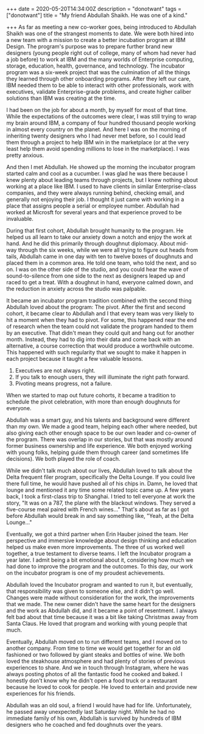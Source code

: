 +++
date = 2020-05-20T14:34:00Z
description = "donotwant"
tags = ["donotwant"]
title = "My friend Abdullah Shaikh. He was one of a kind."

+++
As far as meeting a new co-worker goes, being introduced to Abdullah Shaikh was one of the strangest moments to date. We were both hired into a new team with a mission to create a better incubation program at IBM Design. The program's purpose was to prepare further brand new designers (young people right out of college, many of whom had never had a job before) to work at IBM and the many worlds of Enterprise computing, storage, education, health, governance, and technology. The incubator program was a six-week project that was the culmination of all the things they learned through other onboarding programs. After they left our care, IBM needed them to be able to interact with other professionals, work with executives, validate Enterprise-grade problems, and create higher caliber solutions than IBM was creating at the time.

I had been on the job for about a month, by myself for most of that time. While the expectations of the outcomes were clear, I was still trying to wrap my brain around IBM, a company of four hundred thousand people working in almost every country on the planet. And here I was on the morning of inheriting twenty designers who I had never met before, so I could lead them through a project to help IBM win in the marketplace (or at the very least help them avoid spending millions to lose in the marketplace). I was pretty anxious.

And then I met Abdullah. He showed up the morning the incubator program started calm and cool as a cucumber. I was glad he was there because I knew plenty about leading teams through projects, but I knew nothing about working at a place like IBM. I used to have clients in similar Enterprise-class companies, and they were always running behind, checking email, and generally not enjoying their job. I thought it just came with working in a place that assigns people a serial or employee number. Abdullah had worked at Microsft for several years and that experience proved to be invaluable.

During that first cohort, Abdullah brought humanity to the program. He helped us all learn to take our anxiety down a notch and enjoy the work at hand. And he did this primarily through doughnut diplomacy. About mid-way through the six weeks, while we were all trying to figure out heads from tails, Abdullah came in one day with ten to twelve boxes of doughnuts and placed them in a common area. He told one team, who told the next, and so on. I was on the other side of the studio, and you could hear the wave of sound-to-silence from one side to the next as designers leaped up and raced to get a treat. With a doughnut in hand, everyone calmed down, and the reduction in anxiety across the studio was palpable.

It became an incubator program tradition combined with the second thing Abdullah loved about the program: The pivot. After the first and second cohort, it became clear to Abdullah and I that every team was very likely to hit a moment when they had to pivot. For some, this happened near the end of research when the team could not validate the program handed to them by an executive. That didn't mean they could quit and hang out for another month. Instead, they had to dig into their data and come back with an alternative, a course correction that would produce a worthwhile outcome. This happened with such regularity that we sought to make it happen in each project because it taught a few valuable lessons.

1. Executives are not always right.
2. If you talk to enough users, they will illuminate the right path forward.
3. Pivoting means progress, not a failure.

When we started to map out future cohorts, it became a tradition to schedule the pivot celebration, with more than enough doughnuts for everyone.

Abdullah was a smart guy, and his talents and background were different than my own. We made a good team, helping each other where needed, but also giving each other enough space to be our own leader and co-owner of the program. There was overlap in our stories, but that was mostly around former business ownership and life experience. We both enjoyed working with young folks, helping guide them through career (and sometimes life decisions). We both played the role of coach.

While we didn't talk much about our lives, Abdullah loved to talk about the Delta frequent filer program, specifically the Delta Lounge. If you could live there full time, he would have pushed all of his chips in. Damn, he loved that lounge and mentioned it any time some related topic came up. A few years back, I took a first-class trip to Shanghai. I tried to tell everyone at work the story, "It was on a 787, the plane with the blackout windows. They served a five-course meal paired with French wines..." That's about as far as I got before Abdullah would break in and say something like, "Yeah, at the Delta Lounge…"

Eventually, we got a third partner when Erin Hauber joined the team. Her perspective and immersive knowledge about design thinking and education helped us make even more improvements. The three of us worked well together, a true testament to diverse teams. I left the Incubator program a year later. I admit being a bit emotional about it, considering how much we had done to improve the program and the outcomes. To this day, our work on the incubator program is one of my proudest achievements.

Abdullah loved the Incubator program and wanted to run it, but eventually, that responsibility was given to someone else, and it didn't go well. Changes were made without consideration for the work, the improvements that we made. The new owner didn't have the same heart for the designers and the work as Abdullah did, and it became a point of resentment. I always felt bad about that time because it was a bit like taking Christmas away from Santa Claus. He loved that program and working with young people that much.

Eventually, Abdullah moved on to run different teams, and I moved on to another company. From time to time we would get together for an old fashioned or two followed by giant steaks and bottles of wine. We both loved the steakhouse atmosphere and had plenty of stories of previous experiences to share. And we in touch through Instagram, where he was always posting photos of all the fantastic food he cooked and baked. I honestly don't know why he didn't open a food truck or a restaurant because he loved to cook for people. He loved to entertain and provide new experiences for his friends.

Abdullah was an old soul, a friend I would have had for life. Unfortunately, he passed away unexpectedly last Saturday night. While he had no immediate family of his own, Abdullah is survived by hundreds of IBM designers who he coached and fed doughnuts over the years.